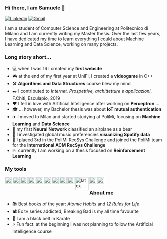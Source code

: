 ### Hi there, I am Samuele 👋

[![Linkedin](https://img.shields.io/badge/LinkedIn-0077B5?style=flat&logo=linkedin&logoColor=white)](https://www.linkedin.com/in/metasamuele/)
[![Gmail](https://img.shields.io/badge/Gmail-D14836?style=flat&logo=gmail&logoColor=white)](mailto:metasamuele@gmail.com)

<!--
**xsiam/xsiam** is a ✨ _special_ ✨ repository because its `README.md` (this file) appears on your GitHub profile.

Here are some ideas to get you started:

- 🔭 I’m currently working on ...
- 🌱 I’m currently learning ...
- 👯 I’m looking to collaborate on ...
- 🤔 I’m looking for help with ...
- 💬 Ask me about ...
- 📫 How to reach me: ...
- 😄 Pronouns: ...
- ⚡ Fun fact: ...
-->

I am a student of Computer Science and Engineering at Politecnico di Milano and I am currently writing my Master thesis. Over the last few years, I have dedicated my time to learn everything I could about Machine Learning and Data Science, working on many projects.

### Long story short...

* :computer: when I was 16 I created my **first website**
* :video_game: at the end of my first year at UniFi, I created a **videogame** in C++
* :hammer_and_wrench: **Algorithms and Data Structures** course blew my mind
* :black_nib: I contributed to _Internet. Prospettive, archittetture e applicazioni_, F.Chiti, Esculapio, 2019
* :hearts: I fell in love with Artificial Intelligence after working on **Perceptron** ... 
* :mortar_board: ... however, my Bachelor thesis was about **IoT mutual authentication** 
* :airplane: I moved to Milan and started studying at PoliMi, focusing on **Machine Learning** and **Data Science**
* :bear: my first **Neural Network** classified an airplane as a bear
* :musical_note: I investigated global music preferencies **visualizing Spotify data**
* :3rd_place_medal: I placed 3rd in the PoliMi RecSys Challenge and joined the PoliMi team for the **International ACM RecSys Challenge**
* :fire: &nbsp;currently I am working on a thesis focused on **Reinforcement Learning**

### My tools
<img align="left" alt="python" width="22px" src="https://cdn.jsdelivr.net/npm/simple-icons@v3/icons/python.svg"/>
<img align="left" alt="jupyter" width="22px" src="https://cdn.jsdelivr.net/npm/simple-icons@v3/icons/jupyter.svg"/>
<img align="left" alt="keras" width="22px" src="https://cdn.jsdelivr.net/npm/simple-icons@v3/icons/keras.svg"/>
<img align="left" alt="scikit-learn" width="22px" src="https://cdn.jsdelivr.net/npm/simple-icons@v3/icons/scikit-learn.svg"/>
<img align="left" alt="numpy" width="22px" src="https://cdn.jsdelivr.net/npm/simple-icons@v3/icons/numpy.svg"/>
<img align="left" alt="pandas" width="22px" src="https://cdn.jsdelivr.net/npm/simple-icons@v3/icons/pandas.svg"/>
<img align="left" alt="plotly" width="22px" src="https://cdn.jsdelivr.net/npm/simple-icons@v4/icons/plotly.svg"/>
<img align="left" alt="cpp" width="22px" src="https://cdn.jsdelivr.net/npm/simple-icons@v4/icons/cplusplus.svg"/>
<img align="left" alt="github" width="22px" src="https://cdn.jsdelivr.net/npm/simple-icons@v4/icons/github.svg"/>
<img align="left" alt="latex" width="42px" src="https://upload.wikimedia.org/wikipedia/commons/thumb/9/92/LaTeX_logo.svg/2560px-LaTeX_logo.svg.png"/>
<img align="left" alt="pycharm" width="22px" src="https://cdn.jsdelivr.net/npm/simple-icons@v4/icons/pycharm.svg"/>
<img align="left" alt="vscode" width="22px" src="https://cdn.jsdelivr.net/npm/simple-icons@v4/icons/visualstudiocode.svg"/>

<br>

### About me

* :books: Best books of the year: _Atomic Habits_ and _12 Rules for Life_
* :film_projector: Ex tv series addicted, Breaking Bad is my all time favourite
* :muscle: I am a black belt in Karate
* :zap: Fun fact: at the beginning I was not planning to follow the Artificial Intelligence course
